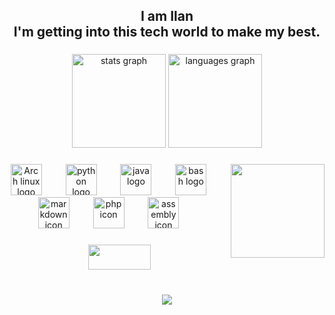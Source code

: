 <h2 align="center">I am Ilan<br>I'm getting into this tech world to make my best.</h2>

###

<div align="center">
  <img src="https://github-readme-stats.vercel.app/api?username=Rynilan&hide_title=false&hide_rank=false&show_icons=true&include_all_commits=true&count_private=true&disable_animations=false&theme=dracula&locale=en&hide_border=false" height="150" alt="stats graph"  />
  <img src="https://github-readme-stats.vercel.app/api/top-langs?username=Rynilan&locale=en&hide_title=false&layout=compact&card_width=320&langs_count=5&theme=dracula&hide_border=false" height="150" alt="languages graph"  />
</div>

###

<img align="right" height="150" src="https://x0.at/NCEG.png"  />

###

<div align="center">
  <img src="https://raw.githubusercontent.com/gilbarbara/logos/main/logos/archlinux.svg" height="50" alt="Arch linux logo" />
  <img width="30"  />
  <img src="https://cdn.jsdelivr.net/gh/devicons/devicon/icons/python/python-original.svg" height="50" alt="python logo"  />
  <img width="30" />
  <img src="https://cdn.jsdelivr.net/gh/devicons/devicon/icons/java/java-original.svg" height="50" alt="java logo"  />
  <img width="30" />
  <img src="https://cdn.jsdelivr.net/gh/devicons/devicon/icons/bash/bash-plain.svg" height="50" alt="bash logo"  />
  <img width="30" />
  <img src="https://th.bing.com/th/id/R.a7b0e3e0ed09319926027b641c064d11?rik=a15gZN7EGWyLGg&pid=ImgRaw&r=0", height="50", alt="markdown icon" />
  <img width="30" />
  <img src="https://www.php.net/images/logos/new-php-logo.svg", height="50", alt="php icon" />
  <img width="30" />
  <img src="https://x0.at/c2uN.png", height="50", alt="assembly icon" />
  <img width="30" />
</div>

###

<div align="center">
  <a href="https:ilanvitorsantos@gmail.com" ><img src="https://img.shields.io/static/v1?message=Gmail&logo=gmail&label=&color=D14836&logoColor=white&labelColor=&style=flat" width="100" height="40"/></a>
</div>

###

<br clear="both">

<div align="center">
  <img src="https://profile-counter.glitch.me/Rynilan/count.svg?"  />
</div>

###
